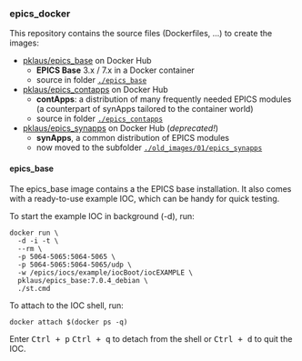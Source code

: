 
### epics\_docker

This repository contains the source files (Dockerfiles, ...) to create the images:

* [pklaus/epics\_base][] on Docker Hub
    * **EPICS Base** 3.x / 7.x in a Docker container
    * source in folder [`./epics_base`](./epics_base)
* [pklaus/epics\_contapps][] on Docker Hub
    * **contApps**: a distribution of many frequently needed EPICS modules
      (a counterpart of synApps tailored to the container world)
    * source in folder [`./epics_contapps`](./epics_contapps)
* [pklaus/epics\_synapps][] on Docker Hub (*deprecated!*)
    * **synApps**, a common distribution of EPICS modules
    * now moved to the subfolder [`./old_images/01/epics_synapps`](./old_images/01/epics_synapps)

#### epics\_base

The epics\_base image contains a the EPICS base installation.
It also comes with a ready-to-use example IOC, which can be handy for
quick testing.

To start the example IOC in background (-d), run:

    docker run \
      -d -i -t \
      --rm \
      -p 5064-5065:5064-5065 \
      -p 5064-5065:5064-5065/udp \
      -w /epics/iocs/example/iocBoot/iocEXAMPLE \
      pklaus/epics_base:7.0.4_debian \
      ./st.cmd

To attach to the IOC shell, run:

    docker attach $(docker ps -q)

Enter <kbd>Ctrl + p</kbd> <kbd>Ctrl + q</kbd> to detach from the shell or <kbd>Ctrl + d</kbd> to quit the IOC.

[pklaus/epics\_base]: https://hub.docker.com/r/pklaus/epics_base/
[pklaus/epics\_contapps]: https://hub.docker.com/r/pklaus/epics_contapps/
[pklaus/epics\_synapps]: https://hub.docker.com/r/pklaus/epics_synapps/
